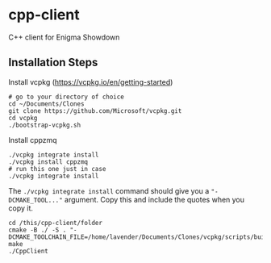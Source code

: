 # cpp-client
C++ client for Enigma Showdown

## Installation Steps

Install vcpkg (https://vcpkg.io/en/getting-started)

```shell
# go to your directory of choice
cd ~/Documents/Clones
git clone https://github.com/Microsoft/vcpkg.git
cd vcpkg
./bootstrap-vcpkg.sh
```

Install cppzmq

```shell
./vcpkg integrate install
./vcpkg install cppzmq
# run this one just in case
./vcpkg integrate install
```

The `./vcpkg integrate install` command should give you a `"-DCMAKE_TOOL..."` argument.
Copy this and include the quotes when you copy it.

```shell
cd /this/cpp-client/folder
cmake -B ./ -S . "-DCMAKE_TOOLCHAIN_FILE=/home/lavender/Documents/Clones/vcpkg/scripts/buildsystems/vcpkg.cmake"
make
./CppClient
```


